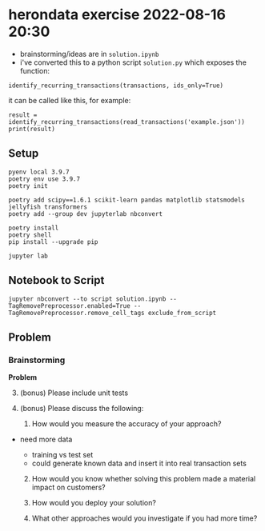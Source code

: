 # herondata exercise 2022-08-16 20:30

- brainstorming/ideas are in `solution.ipynb`
- i've converted this to a python script `solution.py` which exposes the function: 

```
identify_recurring_transactions(transactions, ids_only=True)
```

it can be called like this, for example:

```
result = identify_recurring_transactions(read_transactions('example.json'))
print(result)
```

## Setup

```
pyenv local 3.9.7
poetry env use 3.9.7
poetry init

poetry add scipy==1.6.1 scikit-learn pandas matplotlib statsmodels jellyfish transformers
poetry add --group dev jupyterlab nbconvert

poetry install
poetry shell
pip install --upgrade pip

jupyter lab
```
## Notebook to Script

```
jupyter nbconvert --to script solution.ipynb --TagRemovePreprocessor.enabled=True --TagRemovePreprocessor.remove_cell_tags exclude_from_script
```

## Problem

### Brainstorming


**Problem**

3. (bonus) Please include unit tests

4. (bonus) Please discuss the following:
    1. How would you measure the accuracy of your approach?

- need more data
    - training vs test set
    - could generate known data and insert it into real transaction sets

    2. How would you know whether solving this problem made a material impact on customers?

    3. How would you deploy your solution?
    4. What other approaches would you investigate if you had more time?